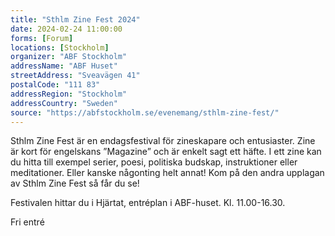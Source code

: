 ```yaml
---
title: "Sthlm Zine Fest 2024"
date: 2024-02-24 11:00:00
forms: [Forum]
locations: [Stockholm]
organizer: "ABF Stockholm"
addressName: "ABF Huset"
streetAddress: "Sveavägen 41"
postalCode: "111 83"
addressRegion: "Stockholm"
addressCountry: "Sweden"
source: "https://abfstockholm.se/evenemang/sthlm-zine-fest/"
---
```

Sthlm Zine Fest är en endagsfestival för zineskapare och entusiaster. Zine är kort för engelskans ”Magazine” och är enkelt sagt ett häfte. I ett zine kan du hitta till exempel serier, poesi, politiska budskap, instruktioner eller meditationer. Eller kanske någonting helt annat! Kom på den andra upplagan av Sthlm Zine Fest så får du se!

Festivalen hittar du i Hjärtat, entréplan i ABF-huset. Kl. 11.00-16.30.

Fri entré